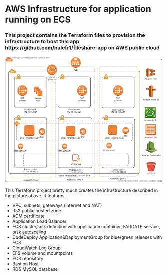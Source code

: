 # AWS Infrastructure for application running on ECS
### This project contains the Terraform files to provision the infrastructure to host this app https://github.com/balefr1/fileshare-app on AWS public cloud

![Alt text](media/fileshare-app-infrastructure.jpg?raw=true "Title")

This Terraform project pretty much creates the infrastructure described in the picture above.
It features:
- VPC, subnets, gateways (internet and NAT)
- R53 public hosted zone
- ACM certificate
- Application Load Balancer
- ECS cluster,task definition with application container, FARGATE service, task autoscaling
- CodeDeploy Application&DeploymentGroup for blue/green releases with ECS
- CloudWatch Log Group
- EFS volume and mountpoints
- ECR repository 
- Bastion Host
- RDS MySQL database
